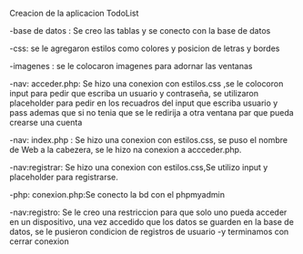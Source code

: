 Creacion de la aplicacion TodoList 

-base de datos : Se creo las tablas y se conecto con la base de datos

-css: se le agregaron estilos como colores y posicion de letras y bordes

-imagenes : se le colocaron imagenes para adornar las ventanas

-nav: acceder.php: Se hizo una conexion con estilos.css ,se le colocoron input para pedir que escriba un usuario y contraseña, se utilizaron placeholder para pedir en los recuadros del input que escriba usuario y pass  ademas que si no tenia que se le redirija a otra ventana par que pueda crearse una cuenta 

-nav: index.php : Se hizo una conexion con estilos.css, se puso el nombre de Web a la cabezera, se le hizo na conexion a accceder.php.

-nav:registrar: Se hizo una conexion con estilos.css,Se utilizo input y  placeholder para registrarse.

-php: conexion.php:Se conecto la bd con el phpmyadmin

-nav:registro: Se le creo una restriccion para que solo uno pueda acceder en un dispositivo,
una vez accedido que los datos se guarden en la base de datos,
se le pusieron condicion de registros de usuario
-y terminamos con cerrar conexion 